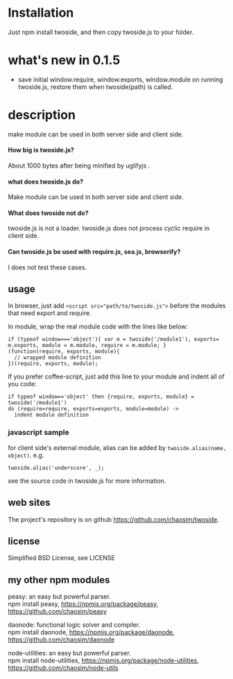 
# Installation
Just npm install twoside, and then copy twoside.js to your folder.

# what's new in 0.1.5
* save initial window.require, window.exports, window.module on running twoside.js, restore them when twoside(path) is called.

# description
make module can be used in both server side and client side.

#### How big is twoside.js?</h3>
About 1000 bytes after being minified by uglifyjs .

#### what does twoside.js do? 
Make module can be used in both server side and client side. 

#### What does twoside not do?
twoside.js is not a loader.
twoside.js does not process cyclic require in client side.

#### Can twoside.js be used with require.js, sea.js, browserify?
I does not test these cases. 

## usage
In browser, just add `<script src="path/to/twoside.js">` before the modules that need export and require.

In module, wrap the real module code with the lines like below:

    if (typeof window==='object'){ var m = twoside('/module1'), exports= m.exports, module = m.module, require = m.module; }
    (function(require, exports, module){
      // wrapped module definition
    })(require, exports, module);

If you prefer coffee-script, just add this line to your module and indent all of you code:

    if typeof window=='object' then {require, exports, module} = twoside('/module1')
    do (require=require, exports=exports, module=module) ->
      indent module definition

### javascript sample

for client side's external module, alias can be added by `twoside.alias(name, object)`. e.g.

    twoside.alias('underscore', _);

see the source code in twoside.js for more information.  

## web sites
  The project's repository is on github <https://github.com/chaosim/twoside>.

## license
Simplified BSD License, see LICENSE

## my other npm modules
peasy: an easy but powerful parser.<br/>
npm install peasy, https://npmjs.org/package/peasy, https://github.com/chaosim/peasy<br/>

daonode: functional logic solver and compiler.<br/>
npm install daonode, https://npmjs.org/package/daonode, https://github.com/chaosim/daonode<br/>

node-utilities: an easy but powerful parser.<br/>
npm install node-utilities, https://npmjs.org/package/node-utilities, https://github.com/chaosim/node-utils<br/>

